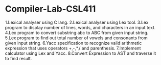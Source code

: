 ﻿# Compiler-Lab-CSL411
1.Lexical analyser using C lang.
2.Lexical analyser using Lex tool.
3.Lex program to display number of lines, words, and characters in an input text.
4.Lex program to convert substring abc to ABC from given input string.
5.Lex program to find out total number of vowels and consonants from given input string.
6.Yacc specification to recognize valid arithmetic expression that uses operators +,-,*,/ and parenthesis.
7.Implement calculator using Lex and Yacc.
8.Convert Expression to AST and traverse it to find result.
